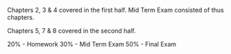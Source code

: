 Chapters 2, 3 & 4 covered in the first half. Mid Term Exam consisted of thus chapters. 

Chapters 5, 7 & 8 covered in the second half. 

20% - Homework 
30% - Mid Term Exam
50% - Final Exam

